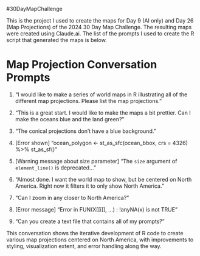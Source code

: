 
<!-- README.md is generated from README.Rmd. Please edit that file -->

\#30DayMapChallenge

<!-- badges: start -->
<!-- badges: end -->

This is the project I used to create the maps for Day 9 (AI only) and
Day 26 (Map Projections) of the 2024 30 Day Map Challenge. The resulting
maps were created using Claude.ai. The list of the prompts I used to
create the R script that generated the maps is below.

# Map Projection Conversation Prompts

1.  “I would like to make a series of world maps in R illustrating all
    of the different map projections. Please list the map projections.”

2.  “This is a great start. I would like to make the maps a bit
    prettier. Can I make the oceans blue and the land green?”

3.  “The conical projections don’t have a blue background.”

4.  \[Error shown\] “ocean_polygon \<- st_as_sfc(ocean_bbox, crs = 4326)
    %\>% st_as_sf()”

5.  \[Warning message about size parameter\] “The `size` argument of
    `element_line()` is deprecated…”

6.  “Almost done. I want the world map to show, but be centered on North
    America. Right now it filters it to only show North America.”

7.  “Can I zoom in any closer to North America?”

8.  \[Error message\] “Error in FUN(X\[\[i\]\], …) : !anyNA(x) is not
    TRUE”

9.  “Can you create a text file that contains all of my prompts?”

This conversation shows the iterative development of R code to create
various map projections centered on North America, with improvements to
styling, visualization extent, and error handling along the way.
